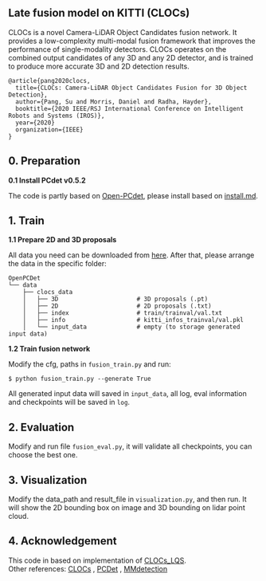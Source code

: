 ## Late fusion model on KITTI (CLOCs)

CLOCs is a novel Camera-LiDAR Object Candidates fusion network. It provides a low-complexity multi-modal fusion framework that improves the performance of single-modality detectors. CLOCs operates on the combined output candidates of any 3D and any 2D detector, and is trained to produce more accurate 3D and 2D detection results.
```
@article{pang2020clocs,
  title={CLOCs: Camera-LiDAR Object Candidates Fusion for 3D Object Detection},
  author={Pang, Su and Morris, Daniel and Radha, Hayder},
  booktitle={2020 IEEE/RSJ International Conference on Intelligent Robots and Systems (IROS)},
  year={2020}
  organization={IEEE}
}
```
## 0.    Preparation
**0.1  Install PCdet v0.5.2**

The code is partly based on [Open-PCdet](https://github.com/open-mmlab/OpenPCDet), 
please install based on [install.md](https://github.com/open-mmlab/OpenPCDet/blob/master/docs/INSTALL.md).


## 1.    Train
**1.1  Prepare 2D and 3D proposals**

All data you need can be downloaded from  [here](https://drive.google.com/drive/folders/13h8452vcq0Wc-7p2BGMeJDpteHCDTdNs?usp=sharing).
After that, please arrange the data in the specific folder:
```
OpenPCDet
└── data
    ├── clocs_data
    │   ├── 3D                      # 3D proposals (.pt)
    │   ├── 2D                      # 2D proposals (.txt)
    │   ├── index                   # train/trainval/val.txt
    │   ├── info                    # kitti_infos_trainval/val.pkl
    │   └── input_data              # empty (to storage generated input data)
```
**1.2  Train fusion network**

Modify the cfg, paths in `fusion_train.py` and run:
```
$ python fusion_train.py --generate True
```
All generated input data will saved in `input_data`, all log, eval information and checkpoints will be saved in `log`.

## 2.    Evaluation

Modify and run file `fusion_eval.py`, it will validate all checkpoints, you can choose the best one.


## 3. Visualization

Modify the data_path and result_file in `visualization.py`, and then run. It will show the 2D bounding box on image and 3D bounding on lidar point cloud.


## 4. Acknowledgement

This code in based on implementation of [CLOCs_LQS](https://github.com/Laiqingsi/CLOCs_LQS). <br>
Other references: 
[CLOCs](https://github.com/pangsu0613/CLOCs) , [PCDet](https://github.com/open-mmlab/OpenPCDet) , [MMdetection](https://github.com/open-mmlab/mmdetection)



